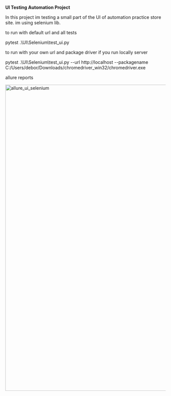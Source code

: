 **UI Testing Automation Project**

In this project im testing a small part of the UI of automation practice store site. im using selenium lib.

to run with default url and all tests

 pytest .\UI\Selenium\test_ui.py 

to run with your own url and package driver if you run locally server

pytest .\UI\Selenium\test_ui.py --url http://localhost --packagename C:/Users/debor/Downloads/chromedriver_win32/chromedriver.exe

allure reports

<img width="960" alt="allure_ui_selenium" src="https://user-images.githubusercontent.com/67972489/191495503-38af0edc-ace7-46b8-920a-987c314c240c.png">
